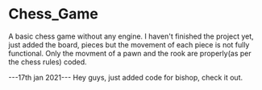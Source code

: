 # Chess_Game
A basic chess game without any engine.
I haven't finished the project yet, just added the board, pieces but the movement of each piece is not fully functional.
Only the movment of a pawn and the rook are properly(as per the chess rules) coded.

---17th jan 2021---
Hey guys, just added code for bishop, check it out.

